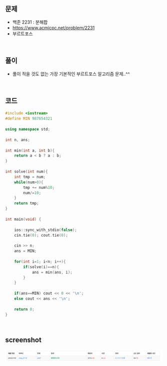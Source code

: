 ## 문제
- 백준 2231 : 분해합
- https://www.acmicpc.net/problem/2231
- 부르트포스

<br/>

## 풀이
- 풀이 적을 것도 없는 가장 기본적인 부르트포스 알고리즘 문제..^^


<br/>

## 코드
```c++
#include <iostream>
#define MIN 987654321

using namespace std;

int n, ans;

int min(int a, int b){
    return a < b ? a : b;
}

int solve(int num){
    int tmp = num;
    while(num>0){
        tmp += num%10;
        num/=10;
    }
    return tmp;
}

int main(void) {
    
    ios::sync_with_stdio(false);
    cin.tie(0); cout.tie(0);
    
    cin >> n;
    ans = MIN;
    
    for(int i=1; i<n; i++){
        if(solve(i)==n){
            ans = min(ans, i);
        }
    }
    
    if(ans==MIN) cout << 0 << '\n';
    else cout << ans << '\n';
    
    return 0;
}

```

<br/>

## screenshot

![screenshots](./screenshots/boj2231.png)
